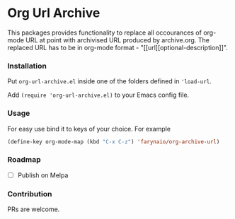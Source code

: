 # Org Url Archive

This packages provides functionality to replace all occourances of org-mode URL at point with archivised URL produced by archive.org. The replaced URL has to be in org-mode format - "[[url][optional-description]]".

### Installation

Put `org-url-archive.el` inside one of the folders defined in `'load-url`.

Add `(require 'org-url-archive.el)` to your Emacs config file.

### Usage

For easy use bind it to keys of your choice. For example

``` lisp
(define-key org-mode-map (kbd "C-x C-z") 'farynaio/org-archive-url)
```

### Roadmap

- [ ] Publish on Melpa

### Contribution

PRs are welcome.